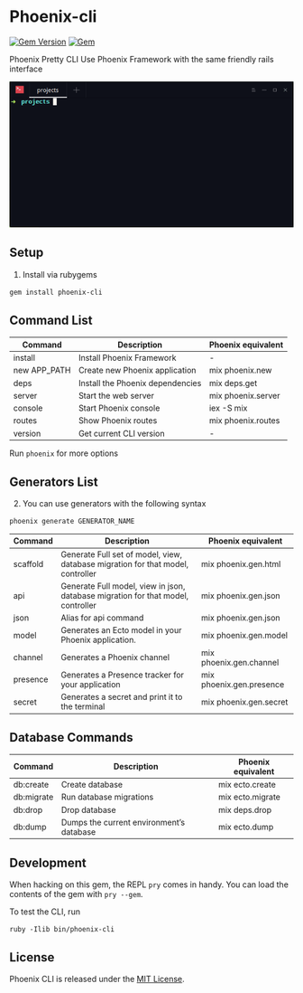Phoenix-cli
=================
[![Gem Version](https://badge.fury.io/rb/phoenix-cli.svg)](https://badge.fury.io/rb/phoenix-cli)
[![Gem](https://img.shields.io/gem/dt/phoenix-cli.svg)](https://rubygems.org/gems/phoenix-cli)

Phoenix Pretty CLI
Use Phoenix Framework with the same friendly rails interface

![Alt Text](screenshot.gif)

## Setup

1. Install via rubygems

```bash
gem install phoenix-cli
```

## Command List

| Command | Description | Phoenix equivalent |
| --- | --- | --- |
| install | Install Phoenix Framework | -
| new APP_PATH | Create new Phoenix application | mix phoenix.new
| deps | Install the Phoenix dependencies | mix deps.get
| server | Start the web server | mix phoenix.server
| console | Start Phoenix console | iex -S mix
| routes | Show Phoenix routes | mix phoenix.routes
| version | Get current CLI version | -


Run `phoenix` for more options


## Generators List
2. You can use generators with the following syntax

```bash
phoenix generate GENERATOR_NAME
```

| Command | Description | Phoenix equivalent |
| --- | --- | --- |
| scaffold | Generate Full set of model, view, database migration for that model, controller | mix phoenix.gen.html
| api | Generate Full model, view in json, database migration for that model, controller  | mix phoenix.gen.json
| json | Alias for api command  | mix phoenix.gen.json
| model | Generates an Ecto model in your Phoenix application. | mix phoenix.gen.model
| channel | Generates a Phoenix channel  | mix phoenix.gen.channel
| presence | Generates a Presence tracker for your application | mix phoenix.gen.presence
| secret | Generates a secret and print it to the terminal | mix phoenix.gen.secret

## Database Commands

| Command | Description | Phoenix equivalent |
| --- | --- | --- |
| db:create | Create database | mix ecto.create
| db:migrate | Run database migrations | mix ecto.migrate
| db:drop | Drop database | mix deps.drop
| db:dump | Dumps the current environment’s database | mix ecto.dump

## Development

When hacking on this gem, the REPL `pry` comes in handy. You can load the
contents of the gem with `pry --gem`.

To test the CLI, run

    ruby -Ilib bin/phoenix-cli


## License

Phoenix CLI is released under the [MIT License](http://www.opensource.org/licenses/MIT).
